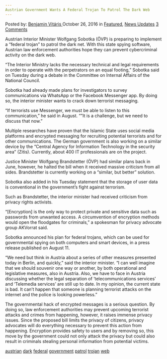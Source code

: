 ```yaml
---
Austrian Government Wants A Federal Trojan To Patrol The Dark Web
---
```

<article class="post-listing post-16079 post type-post status-publish format-standard has-post-thumbnail hentry  tag-austrian tag-dark tag-federal tag-government tag-patrol tag-trojan tag-web">
    <div class="post-inner">
        <span>Posted by: <a href="https://www.deepdotweb.com/author/benjaminvi/" title="">Benjamin Vitáris </a></span>
    <span>October 26, 2016</span>
    <span>in <a href="https://www.deepdotweb.com/category/deepdot-news/" rel="category tag">Featured</a>, <a href="https://www.deepdotweb.com/category/news-updates/" rel="category tag">News Updates</a></span>
    <span><a href="https://www.deepdotweb.com/2016/10/26/austrian-government-wants-federal-trojan-patrol-dark-web/#comments">3 Comments</a></span>
    </p>
    <div class="clear"></div>
    <div class="entry">
    <p>Austrian Interior Minister Wolfgang Sobotka (ÖVP) is preparing to implement a “federal trojan” to patrol the dark net. With this state spying software, Austrian law enforcement authorities hope they can prevent cybercriminal activity on the dark web.</p>
    <p>&#8220;The Interior Ministry lacks the necessary technical and legal requirements in order to operate with the perpetrators on an equal footing,&#8221; Sobotka said on Tuesday during a debate in the Committee on Internal Affairs of the National Council.</p>
    <p>Sobotka had already made plans for investigators to survey communications via WhatsApp or the Facebook Messenger app. By doing so, the interior minister wants to crack down terrorist messaging.</p>
    <p>&#8220;If terrorists use Messenger, we must be able to listen to this communication,&#8221; he said in August. “&#8221;It is a challenge, but we need to discuss that now.&#8221;</p>
    <p>Multiple researches have proven that the Islamic State uses social media platforms and encrypted messaging for recruiting potential terrorists and for other communications. The German government is also working on a similar device by the &#8220;Central Agency for Information Technology in the security area&#8221; (Zitis). Currently, about 400 IT professionals are on the project.</p>
    <p>Justice Minister Wolfgang Brandstetter (ÖVP) had similar plans back in June, however, he halted the bill when it received massive criticism from all sides. Brandstetter is currently working on a “similar, but better” solution.</p>
    <p>Sobotka also added in his Tuesday statement that the storage of user data is conventional in the government’s fight against terrorism.</p>
    <p>Such as Brandstetter, the interior minister had received criticism from privacy rights activists.</p>
    <p>&#8220;[Encryption] is the only way to protect private and sensitive data such as passwords from unwanted access. A circumvention of encryption methods would open the floodgates for criminals,&#8221; a spokesman for privacy advocate group AKVorrat said.</p>
    <p>Sobotka announced his plan for federal trojans, which can be used for governmental spying on both computers and smart devices, in a press release published on August 11.</p>
    <p>&#8220;We need but think in Austria about a series of other measures presented today in Berlin, and quickly,&#8221; said the interior minister. &#8220;I can well imagine that we should souvenir one way or another, by both operational and legislative measures, also in Austria. Also, we have to face in Austria discussing whether the legal separation of ‘telecommunications services’ and ‘Telemedia services’ are still up to date. In my opinion, the current state is bad. It can’t happen that someone is planning terrorist attacks on the internet and the police is looking powerless.”</p>
    <p>The governmental hack of encrypted messages is a serious question. By doing so, law enforcement authorities may prevent upcoming terrorist attacks and crimes from happening, however, it raises immense privacy issues. Since the proposed bill limits the privacy of citizens, privacy advocates will do everything necessary to prevent this action from happening. Encryption provides safety to users and by removing so, this move by the government could not only attack the privacy but could also result in criminals stealing personal information from potential victims.</p>
    </div>
    <a href="https://www.deepdotweb.com/tag/austrian/" rel="tag">austrian</a> <a href="https://www.deepdotweb.com/tag/dark/" rel="tag">dark</a> <a href="https://www.deepdotweb.com/tag/federal/" rel="tag">federal</a> <a href="https://www.deepdotweb.com/tag/government/" rel="tag">government</a> <a href="https://www.deepdotweb.com/tag/patrol/" rel="tag">patrol</a> <a href="https://www.deepdotweb.com/tag/trojan/" rel="tag">trojan</a> <a href="https://www.deepdotweb.com/tag/web/" rel="tag">web</a></span> <span style="display:none" class="updated">2016-10-26</span>
    <div style="display:none" class="vcard author" itemprop="author" itemscope itemtype="http://schema.org/Person"><strong class="fn" itemprop="name"><a href="https://www.deepdotweb.com/author/benjaminvi/" title="Posts by Benjamin Vitáris" rel="author">Benjamin Vitáris</a></strong></div>
    </div>
</article>

